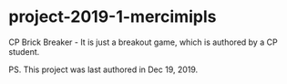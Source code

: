 # project-2019-1-mercimipls

CP Brick Breaker - It is just a breakout game, which is authored by a CP student.

PS. This project was last authored in Dec 19, 2019.
